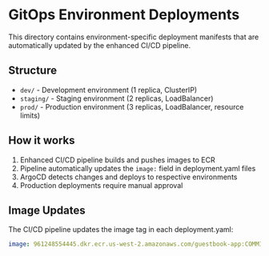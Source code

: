 # GitOps Environment Deployments

This directory contains environment-specific deployment manifests that are automatically updated by the enhanced CI/CD pipeline.

## Structure
- `dev/` - Development environment (1 replica, ClusterIP)
- `staging/` - Staging environment (2 replicas, LoadBalancer)  
- `prod/` - Production environment (3 replicas, LoadBalancer, resource limits)

## How it works
1. Enhanced CI/CD pipeline builds and pushes images to ECR
2. Pipeline automatically updates the `image:` field in deployment.yaml files
3. ArgoCD detects changes and deploys to respective environments
4. Production deployments require manual approval

## Image Updates
The CI/CD pipeline updates the image tag in each deployment.yaml:
```yaml
image: 961248554445.dkr.ecr.us-west-2.amazonaws.com/guestbook-app:COMMIT_SHA
```